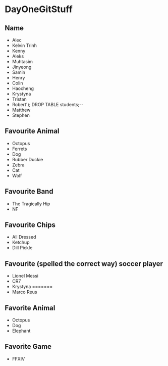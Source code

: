 # DayOneGitStuff

## Name

- Alec
- Kelvin Trinh
- Kenny
- Aleks
- Muhtasim
- Jinyeong
- Samin
- Henry
- Colin
- Haocheng
- Krystyna
- Tristan
- Robert'); DROP TABLE students;--
- Matthew
- Stephen

## Favourite Animal

- Octopus
- Ferrets
- Dog
- Rubber Duckie
- Zebra
- Cat
- Wolf

## Favourite Band

- The Tragically Hip
- NF

## Favourite Chips

- All Dressed
- Ketchup
- Dill Pickle

## Favourite (spelled the correct way) soccer player

- Lionel Messi
- CR7
- Krystyna
=======
- Marco Reus

## Favorite Animal

- Octopus
- Dog
- Elephant

## Favorite Game

- FFXIV
